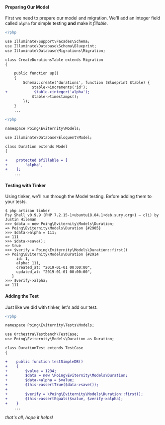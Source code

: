 #### Preparing Our Model

First we need to prepare our model and migration.  We'll add an integer field called `alpha` for simple testing **and** make it *fillable*.

```diff
<?php

use Illuminate\Support\Facades\Schema;
use Illuminate\Database\Schema\Blueprint;
use Illuminate\Database\Migrations\Migration;

class CreateDurationsTable extends Migration
{

    public function up()
    {
        Schema::create('durations', function (Blueprint $table) {
            $table->increments('id');
+            $table->integer('alpha');
            $table->timestamps();
        });
    }
    ...
```

```diff
<?php

namespace Poing\Eviternity\Models;

use Illuminate\Database\Eloquent\Model;

class Duration extends Model
{

+    protected $fillable = [
+        'alpha',
+    ];
    ...
```

#### Testing with Tinker

Using tinker, we'll run through the Model testing.  Before adding them to your tests.

```
$ php artisan tinker
Psy Shell v0.9.9 (PHP 7.2.15-1+ubuntu18.04.1+deb.sury.org+1 — cli) by Justin Hileman
>>> $data = new Poing\Eviternity\Models\Duration;
=> Poing\Eviternity\Models\Duration {#2905}
>>> $data->alpha = 111;
=> 111
>>> $data->save();
=> true
>>> $verify = Poing\Eviternity\Models\Duration::first()
=> Poing\Eviternity\Models\Duration {#2914
     id: 1,
     alpha: 111,
     created_at: "2019-01-01 00:00:00",
     updated_at: "2019-01-01 00:00:00",
   }
>>> $verify->alpha;
=> 111
```

#### Adding the Test

Just like we did with tinker, let's add our test.


```diff
<?php

namespace Poing\Eviternity\Tests\Models;

use Orchestra\Testbench\TestCase;
use Poing\Eviternity\Models\Duration as Duration;

class DurationTest extends TestCase
{

+    public function testSimpleDB()
+    {
+        $value = 1234;
+        $data = new \Poing\Eviternity\Models\Duration;
+        $data->alpha = $value;
+        $this->assertTrue($data->save());
+
+        $verify = \Poing\Eviternity\Models\Duration::first();
+        $this->assertEquals($value, $verify->alpha);
+    }
    ...
```

*that's all, hope it helps!*


